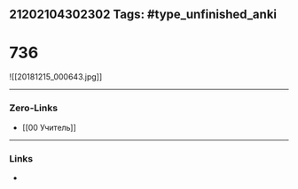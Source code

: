 21202104302302
Tags: #type_unfinished_anki 
---
# 736

![[20181215_000643.jpg]]

---
### Zero-Links
- [[00 Учитель]]
---
### Links
-